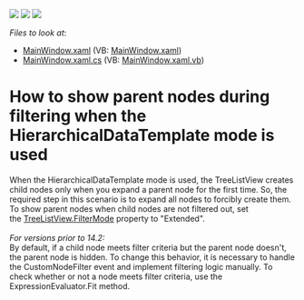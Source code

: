 <!-- default badges list -->
![](https://img.shields.io/endpoint?url=https://codecentral.devexpress.com/api/v1/VersionRange/128657918/12.2.8%2B)
[![](https://img.shields.io/badge/Open_in_DevExpress_Support_Center-FF7200?style=flat-square&logo=DevExpress&logoColor=white)](https://supportcenter.devexpress.com/ticket/details/E5216)
[![](https://img.shields.io/badge/📖_How_to_use_DevExpress_Examples-e9f6fc?style=flat-square)](https://docs.devexpress.com/GeneralInformation/403183)
<!-- default badges end -->
<!-- default file list -->
*Files to look at*:

* [MainWindow.xaml](./CS/MainWindow.xaml) (VB: [MainWindow.xaml](./VB/MainWindow.xaml))
* [MainWindow.xaml.cs](./CS/MainWindow.xaml.cs) (VB: [MainWindow.xaml.vb](./VB/MainWindow.xaml.vb))
<!-- default file list end -->
# How to show parent nodes during filtering when the HierarchicalDataTemplate mode is used


<p>When the HierarchicalDataTemplate mode is used, the TreeListView creates child nodes only when you expand a parent node for the first time. So, the required step in this scenario is to expand all nodes to forcibly create them. To show parent nodes when child nodes are not filtered out, set the <a href="https://documentation.devexpress.com/#WPF/DevExpressXpfGridTreeListView_FilterModetopic">TreeListView.FilterMode</a> property to "Extended".<br /><br /><em>For versions prior to 14.2:</em><br />By default, if a child node meets filter criteria but the parent node doesn't, the parent node is hidden. To change this behavior, it is necessary to handle the CustomNodeFilter event and implement filtering logic manually. To check whether or not a node meets filter criteria, use the ExpressionEvaluator.Fit method.</p>

<br/>


